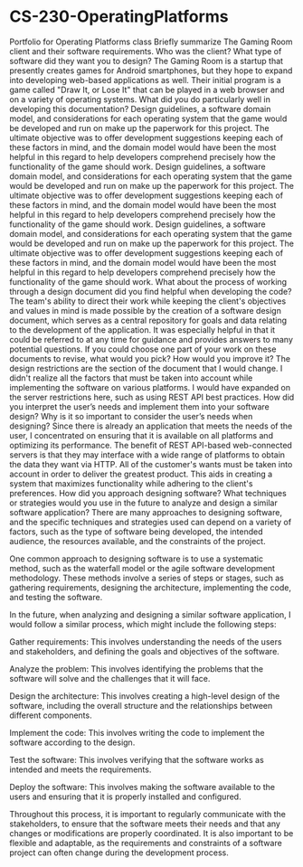 # CS-230-OperatingPlatforms
Portfolio for Operating Platforms class
Briefly summarize The Gaming Room client and their software requirements. Who was the client? What type of software did they want you to design?
The Gaming Room is a startup that presently creates games for Android smartphones, but they hope to expand into developing web-based applications as well. Their initial program is a game called "Draw It, or Lose It" that can be played in a web browser and on a variety of operating systems.
What did you do particularly well in developing this documentation?
Design guidelines, a software domain model, and considerations for each operating system that the game would be developed and run on make up the paperwork for this project. The ultimate objective was to offer development suggestions keeping each of these factors in mind, and the domain model would have been the most helpful in this regard to help developers comprehend precisely how the functionality of the game should work. Design guidelines, a software domain model, and considerations for each operating system that the game would be developed and run on make up the paperwork for this project. The ultimate objective was to offer development suggestions keeping each of these factors in mind, and the domain model would have been the most helpful in this regard to help developers comprehend precisely how the functionality of the game should work. Design guidelines, a software domain model, and considerations for each operating system that the game would be developed and run on make up the paperwork for this project. The ultimate objective was to offer development suggestions keeping each of these factors in mind, and the domain model would have been the most helpful in this regard to help developers comprehend precisely how the functionality of the game should work.
What about the process of working through a design document did you find helpful when developing the code?
The team's ability to direct their work while keeping the client's objectives and values in mind is made possible by the creation of a software design document, which serves as a central repository for goals and data relating to the development of the application. It was especially helpful in that it could be referred to at any time for guidance and provides answers to many potential questions.
If you could choose one part of your work on these documents to revise, what would you pick? How would you improve it?
The design restrictions are the section of the document that I would change. I didn't realize all the factors that must be taken into account while implementing the software on various platforms. I would have expanded on the server restrictions here, such as using REST API best practices.
How did you interpret the user’s needs and implement them into your software design? Why is it so important to consider the user’s needs when designing?
Since there is already an application that meets the needs of the user, I concentrated on ensuring that it is available on all platforms and optimizing its performance. The benefit of REST API-based web-connected servers is that they may interface with a wide range of platforms to obtain the data they want via HTTP. All of the customer's wants must be taken into account in order to deliver the greatest product. This aids in creating a system that maximizes functionality while adhering to the client's preferences.
How did you approach designing software? What techniques or strategies would you use in the future to analyze and design a similar software application?
There are many approaches to designing software, and the specific techniques and strategies used can depend on a variety of factors, such as the type of software being developed, the intended audience, the resources available, and the constraints of the project.

One common approach to designing software is to use a systematic method, such as the waterfall model or the agile software development methodology. These methods involve a series of steps or stages, such as gathering requirements, designing the architecture, implementing the code, and testing the software.

In the future, when analyzing and designing a similar software application, I would follow a similar process, which might include the following steps:

Gather requirements: This involves understanding the needs of the users and stakeholders, and defining the goals and objectives of the software.

Analyze the problem: This involves identifying the problems that the software will solve and the challenges that it will face.

Design the architecture: This involves creating a high-level design of the software, including the overall structure and the relationships between different components.

Implement the code: This involves writing the code to implement the software according to the design.

Test the software: This involves verifying that the software works as intended and meets the requirements.

Deploy the software: This involves making the software available to the users and ensuring that it is properly installed and configured.

Throughout this process, it is important to regularly communicate with the stakeholders, to ensure that the software meets their needs and that any changes or modifications are properly coordinated. It is also important to be flexible and adaptable, as the requirements and constraints of a software project can often change during the development process.




